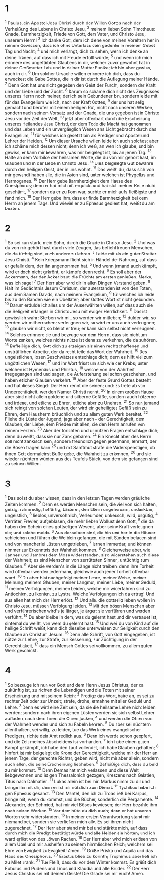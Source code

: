 # 1
<sup class='bibleverse'>1</sup> Paulus, ein Apostel Jesu Christi durch den Willen Gottes nach der Verheißung des Lebens in Christo Jesu, <sup class='bibleverse'>2</sup> meinem lieben Sohn Timotheus: Gnade, Barmherzigkeit, Friede von Gott, dem Vater, und Christo Jesu, unserem Herrn! <sup class='bibleverse'>3</sup> Ich danke Gott, dem ich diene von meinen Voreltern her in reinem Gewissen, dass ich ohne Unterlass dein gedenke in meinem Gebet Tag und Nacht; <sup class='bibleverse'>4</sup> und mich verlangt, dich zu sehen, wenn ich denke an deine Tränen, auf dass ich mit Freude erfüllt würde; <sup class='bibleverse'>5</sup> und wenn ich mich erinnere des ungefärbten Glaubens in dir, welcher zuvor gewohnt hat in deiner Großmutter Lois und in deiner Mutter Eunike; ich bin aber gewiss, auch in dir. <sup class='bibleverse'>6</sup> Um solcher Ursache willen erinnere ich dich, dass du erweckest die Gabe Gottes, die in dir ist durch die Auflegung meiner Hände. <sup class='bibleverse'>7</sup> Denn Gott hat uns nicht gegeben den Geist der Furcht, sondern der Kraft und der Liebe und der Zucht. <sup class='bibleverse'>8</sup> Darum so schäme dich nicht des Zeugnisses unseres Herrn noch meiner, der ich sein Gebundener bin, sondern leide mit für das Evangelium wie ich, nach der Kraft Gottes, <sup class='bibleverse'>9</sup> der uns hat selig gemacht und berufen mit einem heiligen Ruf, nicht nach unseren Werken, sondern nach seinem Vorsatz und der Gnade, die uns gegeben ist in Christo Jesu vor der Zeit der Welt, <sup class='bibleverse'>10</sup> jetzt aber offenbart durch die Erscheinung unseres Heilandes Jesu Christi, der dem Tode die Macht hat genommen und das Leben und ein unvergänglich Wesen ans Licht gebracht durch das Evangelium, <sup class='bibleverse'>11</sup> für welches ich gesetzt bin als Prediger und Apostel und Lehrer der Heiden. <sup class='bibleverse'>12</sup> Um dieser Ursache willen leide ich auch solches; aber ich schäme mich dessen nicht; denn ich weiß, an wen ich glaube, und bin gewiss, er kann mir bewahren, was mir beigelegt ist, bis an jenen Tag. <sup class='bibleverse'>13</sup> Halte an dem Vorbilde der heilsamen Worte, die du von mir gehört hast, im Glauben und in der Liebe in Christo Jesu. <sup class='bibleverse'>14</sup> Dies beigelegte Gut bewahre durch den heiligen Geist, der in uns wohnt. <sup class='bibleverse'>15</sup> Das weißt du, dass sich von mir gewandt haben alle, die in Asien sind, unter welchen ist Phygellus und Hermogenes. <sup class='bibleverse'>16</sup> Der Herr gebe Barmherzigkeit dem Hause des Onesiphorus; denn er hat mich oft erquickt und hat sich meiner Kette nicht geschämt, <sup class='bibleverse'>17</sup> sondern da er zu Rom war, suchte er mich aufs fleißigste und fand mich. <sup class='bibleverse'>18</sup> Der Herr gebe ihm, dass er finde Barmherzigkeit bei dem Herrn an jenem Tage. Und wieviel er zu Ephesus gedient hat, weißt du am besten.

# 2
<sup class='bibleverse'>1</sup> So sei nun stark, mein Sohn, durch die Gnade in Christo Jesu. <sup class='bibleverse'>2</sup> Und was du von mir gehört hast durch viele Zeugen, das befiehl treuen Menschen, die da tüchtig sind, auch andere zu lehren. <sup class='bibleverse'>3</sup> Leide mit als ein guter Streiter Jesu Christi. <sup class='bibleverse'>4</sup> Kein Kriegsmann flicht sich in Händel der Nahrung, auf dass er gefalle dem, der ihn angenommen hat. <sup class='bibleverse'>5</sup> Und wenn jemand auch kämpft, wird er doch nicht gekrönt, er kämpfe denn recht. <sup class='bibleverse'>6</sup> Es soll aber der Ackermann, der den Acker baut, die Früchte am ersten genießen. Merke, was ich sage! <sup class='bibleverse'>7</sup> Der Herr aber wird dir in allen Dingen Verstand geben. <sup class='bibleverse'>8</sup> Halt im Gedächtnis Jesum Christum, der auferstanden ist von den Toten, aus dem Samen Davids, nach meinem Evangelium, <sup class='bibleverse'>9</sup> für welches ich leide bis zu den Banden wie ein Übeltäter; aber Gottes Wort ist nicht gebunden. <sup class='bibleverse'>10</sup> Darum erdulde ich alles um der Auserwählten willen, auf dass auch sie die Seligkeit erlangen in Christo Jesu mit ewiger Herrlichkeit. <sup class='bibleverse'>11</sup> Das ist gewisslich wahr: Sterben wir mit, so werden wir mitleben; <sup class='bibleverse'>12</sup> dulden wir, so werden wir mitherrschen; verleugnen wir, so wird er uns auch verleugnen; <sup class='bibleverse'>13</sup> glauben wir nicht, so bleibt er treu; er kann sich selbst nicht verleugnen. <sup class='bibleverse'>14</sup> Solches erinnere sie und bezeuge vor dem Herrn, dass sie nicht um Worte zanken, welches nichts nütze ist denn zu verkehren, die da zuhören. <sup class='bibleverse'>15</sup> Befleißige dich, Gott dich zu erzeigen als einen rechtschaffenen und unsträflichen Arbeiter, der da recht teile das Wort der Wahrheit. <sup class='bibleverse'>16</sup> Des ungeistlichen, losen Geschwätzes entschlage dich; denn es hilft viel zum ungöttlichen Wesen, <sup class='bibleverse'>17</sup> und ihr Wort frisst um sich wie der Krebs; unter welchen ist Hymenäus und Philetus, <sup class='bibleverse'>18</sup> welche von der Wahrheit irregegangen sind und sagen, die Auferstehung sei schon geschehen, und haben etlicher Glauben verkehrt. <sup class='bibleverse'>19</sup> Aber der feste Grund Gottes besteht und hat dieses Siegel: Der Herr kennt die seinen; und: Es trete ab von Ungerechtigkeit, wer den Namen Christi nennt. <sup class='bibleverse'>20</sup> In einem großen Hause aber sind nicht allein goldene und silberne Gefäße, sondern auch hölzerne und irdene, und etliche zu Ehren, etliche aber zu Unehren. <sup class='bibleverse'>21</sup> So nun jemand sich reinigt von solchen Leuten, der wird ein geheiligtes Gefäß sein zu Ehren, dem Hausherrn bräuchlich und zu allem guten Werk bereitet. <sup class='bibleverse'>22</sup> Fliehe die Lüste der Jugend; jage aber nach – der Gerechtigkeit, dem Glauben, der Liebe, dem Frieden mit allen, die den Herrn anrufen von reinem Herzen. <sup class='bibleverse'>23</sup> Aber der törichten und unnützen Fragen entschlage dich; denn du weißt, dass sie nur Zank gebären. <sup class='bibleverse'>24</sup> Ein Knecht aber des Herrn soll nicht zänkisch sein, sondern freundlich gegen jedermann, lehrhaft, der die Bösen tragen kann <sup class='bibleverse'>25</sup> und mit Sanftmut strafe die Widerspenstigen, ob ihnen Gott dermaleinst Buße gebe, die Wahrheit zu erkennen, <sup class='bibleverse'>26</sup> und sie wieder nüchtern würden aus des Teufels Strick, von dem sie gefangen sind zu seinem Willen.

# 3
<sup class='bibleverse'>1</sup> Das sollst du aber wissen, dass in den letzten Tagen werden gräuliche Zeiten kommen. <sup class='bibleverse'>2</sup> Denn es werden Menschen sein, die viel von sich halten, geizig, ruhmredig, hoffärtig, Lästerer, den Eltern ungehorsam, undankbar, ungeistlich, <sup class='bibleverse'>3</sup> lieblos, unversöhnlich, Verleumder, unkeusch, wild, ungütig, <sup class='bibleverse'>4</sup> Verräter, Frevler, aufgeblasen, die mehr lieben Wollust denn Gott, <sup class='bibleverse'>5</sup> die da haben den Schein eines gottseligen Wesens, aber seine Kraft verleugnen sie; und solche meide. <sup class='bibleverse'>6</sup> Aus denselben sind, die hin und her in die Häuser schleichen und führen die Weiblein gefangen, die mit Sünden beladen sind und von mancherlei Lüsten umgetrieben, <sup class='bibleverse'>7</sup> lernen immerdar, und können nimmer zur Erkenntnis der Wahrheit kommen. <sup class='bibleverse'>8</sup> Gleicherweise aber, wie Jannes und Jambres dem Mose widerstanden, also widerstehen auch diese der Wahrheit; es sind Menschen von zerrütteten Sinnen, untüchtig zum Glauben. <sup class='bibleverse'>9</sup> Aber sie werden's in die Länge nicht treiben; denn ihre Torheit wird offenbar werden jedermann, gleichwie auch jener Torheit offenbar ward. <sup class='bibleverse'>10</sup> Du aber bist nachgefolgt meiner Lehre, meiner Weise, meiner Meinung, meinem Glauben, meiner Langmut, meiner Liebe, meiner Geduld, <sup class='bibleverse'>11</sup> meinen Verfolgungen, meinen Leiden, welche mir widerfahren sind zu Antiochien, zu Ikonien, zu Lystra. Welche Verfolgungen ich da ertrug! Und aus allen hat mich der Herr erlöst. <sup class='bibleverse'>12</sup> Und alle, die gottselig leben wollen in Christo Jesu, müssen Verfolgung leiden. <sup class='bibleverse'>13</sup> Mit den bösen Menschen aber und verführerischen wird's je länger, je ärger: sie verführen und werden verführt. <sup class='bibleverse'>14</sup> Du aber bleibe in dem, was du gelernt hast und dir vertrauet ist, sintemal du weißt, von wem du gelernt hast. <sup class='bibleverse'>15</sup> Und weil du von Kind auf die heilige Schrift weißt, kann dich dieselbe unterweisen zur Seligkeit durch den Glauben an Christum Jesum. <sup class='bibleverse'>16</sup> Denn alle Schrift, von Gott eingegeben, ist nütze zur Lehre, zur Strafe, zur Besserung, zur Züchtigung in der Gerechtigkeit, <sup class='bibleverse'>17</sup> dass ein Mensch Gottes sei vollkommen, zu allem guten Werk geschickt.

# 4
<sup class='bibleverse'>1</sup> So bezeuge ich nun vor Gott und dem Herrn Jesus Christus, der da zukünftig ist, zu richten die Lebendigen und die Toten mit seiner Erscheinung und mit seinem Reich: <sup class='bibleverse'>2</sup> Predige das Wort, halte an, es sei zu rechter Zeit oder zur Unzeit; strafe, drohe, ermahne mit aller Geduld und Lehre. <sup class='bibleverse'>3</sup> Denn es wird eine Zeit sein, da sie die heilsame Lehre nicht leiden werden; sondern nach ihren eigenen Lüsten werden sie sich selbst Lehrer aufladen, nach dem ihnen die Ohren jucken, <sup class='bibleverse'>4</sup> und werden die Ohren von der Wahrheit wenden und sich zu Fabeln kehren. <sup class='bibleverse'>5</sup> Du aber sei nüchtern allenthalben, sei willig, zu leiden, tue das Werk eines evangelischen Predigers, richte dein Amt redlich aus. <sup class='bibleverse'>6</sup> Denn ich werde schon geopfert, und die Zeit meines Abscheidens ist vorhanden. <sup class='bibleverse'>7</sup> Ich habe einen guten Kampf gekämpft, ich habe den Lauf vollendet, ich habe Glauben gehalten; <sup class='bibleverse'>8</sup> hinfort ist mir beigelegt die Krone der Gerechtigkeit, welche mir der Herr an jenem Tage, der gerechte Richter, geben wird, nicht mir aber allein, sondern auch allen, die seine Erscheinung liebhaben. <sup class='bibleverse'>9</sup> Befleißige dich, dass du bald zu mir kommst. <sup class='bibleverse'>10</sup> Denn Demas hat mich verlassen und diese Welt liebgewonnen und ist gen Thessalonich gezogen, Kreszens nach Galatien, Titus nach Dalmatien. <sup class='bibleverse'>11</sup> Lukas allein ist bei mir. Markus nimm zu dir und bringe ihn mit dir; denn er ist mir nützlich zum Dienst. <sup class='bibleverse'>12</sup> Tychikus habe ich gen Ephesus gesandt. <sup class='bibleverse'>13</sup> Den Mantel, den ich zu Troas ließ bei Karpus, bringe mit, wenn du kommst, und die Bücher, sonderlich die Pergamente. <sup class='bibleverse'>14</sup> Alexander, der Schmied, hat mir viel Böses bewiesen; der Herr bezahle ihm nach seinen Werken. <sup class='bibleverse'>15</sup> Vor dem hüte du dich auch; denn er hat unseren Worten sehr widerstanden. <sup class='bibleverse'>16</sup> In meiner ersten Verantwortung stand mir niemand bei, sondern sie verließen mich alle. Es sei ihnen nicht zugerechnet. <sup class='bibleverse'>17</sup> Der Herr aber stand mir bei und stärkte mich, auf dass durch mich die Predigt bestätigt würde und alle Heiden sie hörten; und ich ward erlöst von des Löwen Rachen. <sup class='bibleverse'>18</sup> Der Herr aber wird mich erlösen von allem Übel und mir aushelfen zu seinem himmlischen Reich; welchem sei Ehre von Ewigkeit zu Ewigkeit! Amen. <sup class='bibleverse'>19</sup> Grüße Priska und Aquila und das Haus des Onesiphorus. <sup class='bibleverse'>20</sup> Erastus blieb zu Korinth; Trophimus aber ließ ich zu Milet krank. <sup class='bibleverse'>21</sup> Tue Fleiß, dass du vor dem Winter kommst. Es grüßt dich Eubulus und Pudens und Linus und Klaudia und alle Brüder. <sup class='bibleverse'>22</sup> Der Herr Jesus Christus sei mit deinem Geiste! Die Gnade sei mit euch! Amen.